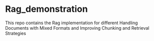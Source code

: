 # Rag_demonstration
This repo contains the Rag implementation for different Handling Documents with Mixed Formats and Improving Chunking and Retrieval Strategies
